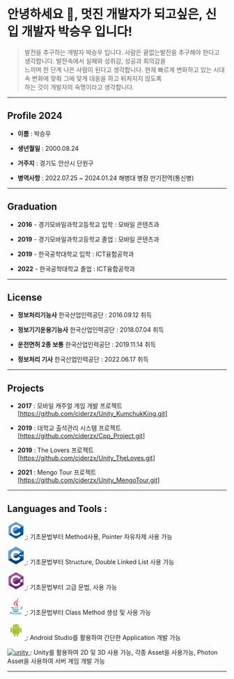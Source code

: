 <h1 align="left">안녕하세요 👋, 멋진 개발자가 되고싶은, 신입 개발자 박승우 입니다!</h1>

> 발전을 추구하는 개발자 박승우 입니다. 사람은 끝없는발전을 추구해야 한다고 생각합니다. 발전속에서 실패와 성취감, 성공과 회의감을 </br>
> 느끼며 한 단계 나은 사람이 된다고 생각합니다. 현재 빠르게 변화하고 있는 시대 속 변화에 맞춰 그에 맞게 대응을 하고 뒤처지지 않도록 </br>
> 하는 것이 개발자의 숙명이라고 생각합니다.

---

<h2 align="left"> Profile 2024 </h2>

+ **이름** : 박승우

+ **생년월일** : 2000.08.24

+ **거주지** : 경기도 안산시 단원구

+ **병역사항** : 2022.07.25 ~ 2024.01.24 해병대 병장 만기전역(통신병)
  
---

<h2 align="left"> Graduation </h2>

+ **2016** - 경기모바일과학고등학교 입학 : 모바일 콘텐츠과

+ **2019** - 경기모바일과학고등학교 졸업 : 모바일 콘텐츠과

+ **2019** - 한국공학대학교 입학 : ICT융합공학과

+ **2022** - 한국공학대학교 졸업 : ICT융합공학과

---

<h2 align="left"> License </h2>

+ **정보처리기능사** 한국산업인력공단 : 2016.09.12 취득

+ **정보기기운용기능사** 한국산업인력공단 : 2018.07.04 취득

+ **운전면허 2종 보통** 한국산업인력공단 : 2019.11.14 취득

+ **정보처리 기사** 한국산업인력공단 : 2022.06.17 취득

---

<h2 align="left"> Projects </h2>

+ **2017** : 모바일 캐주얼 게임 개발 프로젝트 [https://github.com/ciderzx/Unity_KumchukKing.git]

+ **2019** : 대학교 출석관리 시스템 프로젝트 [https://github.com/ciderzx/Cpp_Project.git]

+ **2019** : The Lovers 프로젝트 [https://github.com/ciderzx/Unity_TheLoves.git]

+ **2021** : Mengo Tour 프로젝트 [https://github.com/ciderzx/Unity_MengoTour.git]

---

<h2 align="left">Languages and Tools : </h2>
<p align="left">
  <a href="https://www.cprogramming.com/" target="_blank" rel="noreferrer"> <img src="https://raw.githubusercontent.com/devicons/devicon/master/icons/c/c-original.svg" alt="c" width="40" height="40"/> </a>
   :  기초문법부터 Method사용, Pointer 자유자제 사용 가능
  </br> 
  
  <a href="https://www.w3schools.com/cpp/" target="_blank" rel="noreferrer"> <img src="https://raw.githubusercontent.com/devicons/devicon/master/icons/cplusplus/cplusplus-original.svg" alt="cplusplus" width="40" height="40"/> </a> 
  :  기초문법부터 Structure, Double Linked List 사용 가능
  </br> 
  
  <a href="https://www.w3schools.com/cs/" target="_blank" rel="noreferrer"> <img src="https://raw.githubusercontent.com/devicons/devicon/master/icons/csharp/csharp-original.svg" alt="csharp" width="40" height="40"/> </a> 
  :  기초문법부터 고급 문법, 사용 가능
  </br> 
  
  <a href="https://www.java.com" target="_blank" rel="noreferrer"> <img src="https://raw.githubusercontent.com/devicons/devicon/master/icons/java/java-original.svg" alt="java" width="40" height="40"/> </a> 
  :  기초문법부터 Class Method 생성 및 사용 가능
  </br> 
  
  <a href="https://developer.android.com" target="_blank" rel="noreferrer"> <img src="https://raw.githubusercontent.com/devicons/devicon/master/icons/android/android-original-wordmark.svg" alt="android" width="40" height="40"/> </a> 
  :  Android Studio를 활용하여 간단한 Application 개발 가능
  </br> 
  
  <a href="https://unity.com/" target="_blank" rel="noreferrer"> <img src="https://www.vectorlogo.zone/logos/unity3d/unity3d-icon.svg" alt="unity" width="40" height="40"/> </a> 
  :  Unity를 활용하여 2D 및 3D 사용 가능, 각종 Asset을 사용가능, Photon Asset을 사용하여 서버 게임 개발 가능
  </br> 
</p>

---
